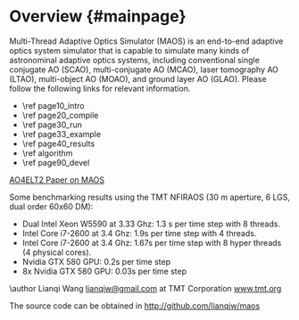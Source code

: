 Overview {#mainpage}
===

Multi-Thread Adaptive Optics Simulator (MAOS) is an end-to-end adaptive
optics system simulator that is capable to simulate many kinds of
astronominal adaptive optics systems, including conventional single
conjugate AO (SCAO), multi-conjugate AO (MCAO), laser tomography AO (LTAO),
multi-object AO (MOAO), and ground layer AO (GLAO). Please follow the
following links for relevant information.

<p>

- \ref page10_intro 
- \ref page20_compile 
- \ref page30_run
- \ref page33_example
- \ref page40_results 
- \ref algorithm
- \ref page90_devel

<a href="https://github.com/downloads/lianqiw/files/maos_gpu.pdf">AO4ELT2 Paper on MAOS</a>

<p>

Some benchmarking results using the TMT NFIRAOS (30 m aperture, 6 LGS, dual order 60x60 DM):
- Dual Intel Xeon W5590 at 3.33 Ghz: 1.3 s per time step with 8 threads.
- Intel Core i7-2600 at 3.4 Ghz: 1.9s per time step with 4 threads.
- Intel Core i7-2600 at 3.4 Ghz: 1.67s per time step with 8 hyper threads (4 physical cores).
- Nvidia GTX 580 GPU: 0.2s per time step
- 8x Nvidia GTX 580 GPU: 0.03s per time step


\author Lianqi Wang <lianqiw@gmail.com> at TMT Corporation www.tmt.org 

The source code can be obtained in <a href="http://github.com/lianqiw/maos">http://github.com/lianqiw/maos </a>
